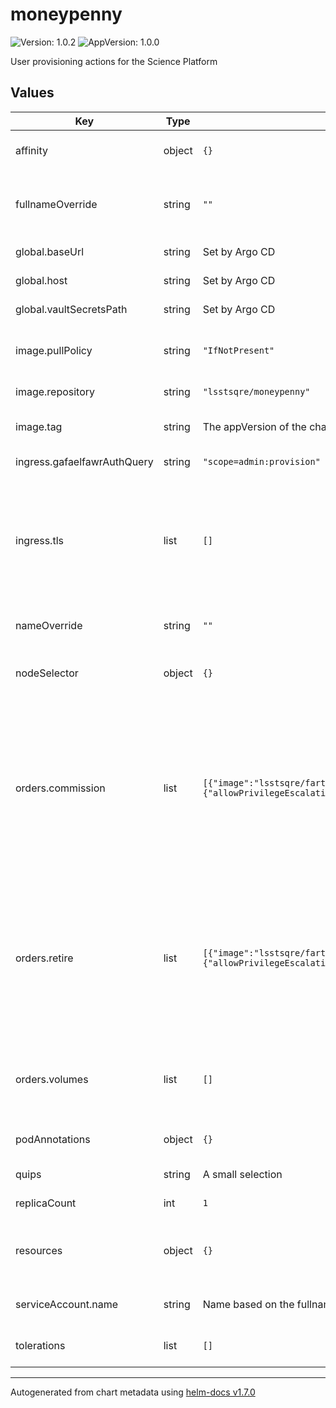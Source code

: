 # moneypenny

![Version: 1.0.2](https://img.shields.io/badge/Version-1.0.2-informational?style=flat-square) ![AppVersion: 1.0.0](https://img.shields.io/badge/AppVersion-1.0.0-informational?style=flat-square)

User provisioning actions for the Science Platform

## Values

| Key | Type | Default | Description |
|-----|------|---------|-------------|
| affinity | object | `{}` | Affinity rules for the vo-cutouts frontend pod |
| fullnameOverride | string | `""` | Override the full name for resources (includes the release name) |
| global.baseUrl | string | Set by Argo CD | Base URL for the environment |
| global.host | string | Set by Argo CD | Host name for ingress |
| global.vaultSecretsPath | string | Set by Argo CD | Base path for Vault secrets |
| image.pullPolicy | string | `"IfNotPresent"` | Pull policy for the moneypenny image |
| image.repository | string | `"lsstsqre/moneypenny"` | moneypenny image to use |
| image.tag | string | The appVersion of the chart | Tag of moneypenny image to use |
| ingress.gafaelfawrAuthQuery | string | `"scope=admin:provision"` | Gafaelfawr auth query string |
| ingress.tls | list | `[]` | Configure TLS for the ingress if needed. If multiple ingresses share the same hostname, only one of them needs a TLS configuration. |
| nameOverride | string | `""` | Override the base name for resources |
| nodeSelector | object | `{}` | Node selector rules for the vo-cutouts frontend pod |
| orders.commission | list | `[{"image":"lsstsqre/farthing","name":"farthing","securityContext":{"allowPrivilegeEscalation":false,"runAsNonRootUser":true,"runAsUser":1000}}]` | List of specifications for containers to run to commission a new user. Each member of the list should set a container `name`, `image`, and `securityContext` and may contain `volumeMounts`. |
| orders.retire | list | `[{"image":"lsstsqre/farthing","name":"farthing","securityContext":{"allowPrivilegeEscalation":false,"runAsNonRootUser":true,"runAsUser":1000}}]` | List of specifications for containers to run to retire a user.  Each member of the list should set a container `name`, `image`, and `securityContext` and may contain `volumeMounts`. |
| orders.volumes | list | `[]` | Additional volumes to mount when commissioning or retiring users. |
| podAnnotations | object | `{}` | Annotations for the vo-cutouts frontend pod |
| quips | string | A small selection | Moneypenny quotes |
| replicaCount | int | `1` | Number of pods to start |
| resources | object | `{}` | Resource limits and requests for the vo-cutouts frontend pod |
| serviceAccount.name | string | Name based on the fullname template | Name of the service account to use |
| tolerations | list | `[]` | Tolerations for the vo-cutouts frontend pod |

----------------------------------------------
Autogenerated from chart metadata using [helm-docs v1.7.0](https://github.com/norwoodj/helm-docs/releases/v1.7.0)
